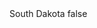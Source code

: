 <?xml version="1.0" encoding="UTF-8"?>
<CustomMetadata xmlns="http://soap.sforce.com/2006/04/metadata">
    <label>South Dakota</label>
    <protected>false</protected>
</CustomMetadata>
